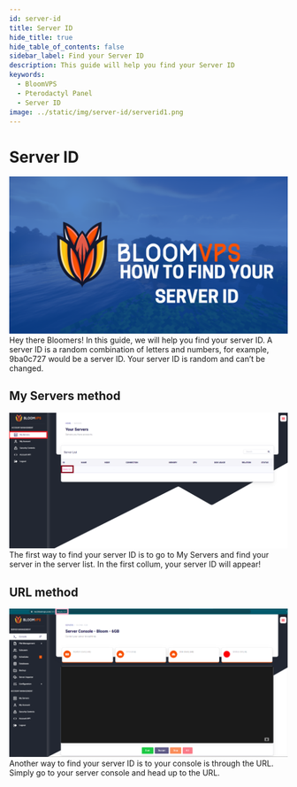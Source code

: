 ```yaml
---
id: server-id
title: Server ID
hide_title: true
hide_table_of_contents: false
sidebar_label: Find your Server ID
description: This guide will help you find your Server ID
keywords:
  - BloomVPS
  - Pterodactyl Panel
  - Server ID
image: ../static/img/server-id/serverid1.png
---
```

# Server ID
![BloomVPS Server ID](../static/img/server-id/serverid1.png)
Hey there Bloomers! In this guide, we will help you find your server ID. A server ID is a random combination of letters and numbers, for example, 9ba0c727 would be a server ID. Your server ID is random and can’t be changed.

## My Servers method
![BloomVPS Server ID](../static/img/server-id/serverid2.png)
The first way to find your server ID is to go to My Servers and find your server in the server list. In the first collum, your server ID will appear!

## URL method
![BloomVPS Server ID](../static/img/server-id/serverid3.png)
Another way to find your server ID is to your console is through the URL. Simply go to your server console and head up to the URL. 